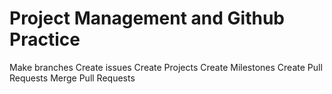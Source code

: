 # Project Management and Github Practice

Make branches
Create issues
Create Projects
Create Milestones
Create Pull Requests
Merge Pull Requests 
